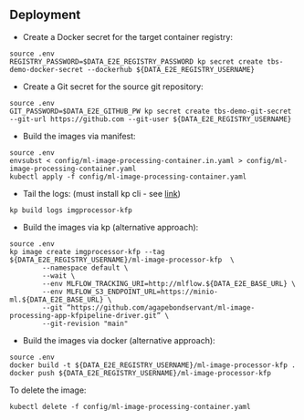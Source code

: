 ## Deployment
* Create a Docker secret for the target container registry:
```
source .env
REGISTRY_PASSWORD=$DATA_E2E_REGISTRY_PASSWORD kp secret create tbs-demo-docker-secret --dockerhub ${DATA_E2E_REGISTRY_USERNAME}
```

* Create a Git secret for the source git repository:
```
source .env
GIT_PASSWORD=$DATA_E2E_GITHUB_PW kp secret create tbs-demo-git-secret --git-url https://github.com --git-user ${DATA_E2E_REGISTRY_USERNAME}
```

* Build the images via manifest:
```
source .env
envsubst < config/ml-image-processing-container.in.yaml > config/ml-image-processing-container.yaml
kubectl apply -f config/ml-image-processing-container.yaml
```

* Tail the logs: (must install kp cli - see <a href="https://github.com/vmware-tanzu/kpack-cli/blob/v0.2.0/docs/kp.md">link</a>)
```
kp build logs imgprocessor-kfp
```

* Build the images via kp (alternative approach):
```
source .env
kp image create imgprocessor-kfp --tag ${DATA_E2E_REGISTRY_USERNAME}/ml-image-processor-kfp  \
        --namespace default \
        --wait \
        --env MLFLOW_TRACKING_URI=http://mlflow.${DATA_E2E_BASE_URL} \
        --env MLFLOW_S3_ENDPOINT_URL=https://minio-ml.${DATA_E2E_BASE_URL} \
        --git “https://github.com/agapebondservant/ml-image-processing-app-kfpipeline-driver.git” \
        --git-revision "main"
```

* Build the images via docker (alternative approach):
```
source .env
docker build -t ${DATA_E2E_REGISTRY_USERNAME}/ml-image-processor-kfp .
docker push ${DATA_E2E_REGISTRY_USERNAME}/ml-image-processor-kfp
```

To delete the image:
```
kubectl delete -f config/ml-image-processing-container.yaml
```
